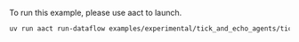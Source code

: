 To run this example, please use aact to launch.

```bash
uv run aact run-dataflow examples/experimental/tick_and_echo_agents/tick_and_echo_agents.toml
```
